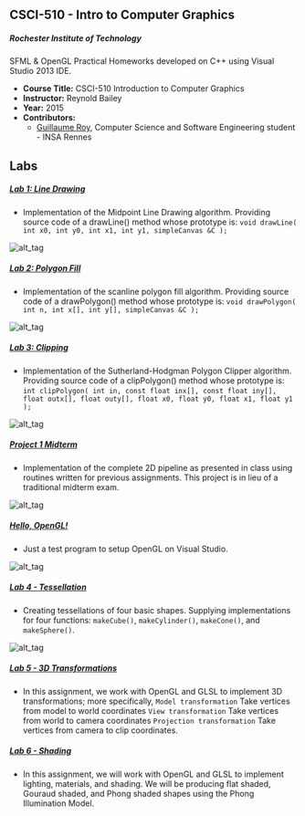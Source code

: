 CSCI-510 - Intro to Computer Graphics
--------

##### Rochester Institute of Technology
SFML & OpenGL Practical Homeworks developed on C++ using Visual Studio 2013 IDE.

* **Course Title:** CSCI-510 Introduction to Computer Graphics
* **Instructor:** Reynold Bailey
* **Year:** 2015
* **Contributors:**
  * <a href="https://github.com/guroy">Guillaume Roy</a>, Computer Science and Software Engineering student - INSA Rennes

Labs
----
##### <a href="https://github.com/guroy/CSCI-510/tree/master/Lab%201%20-%20Line%20Drawing">Lab 1: Line Drawing</a>
* Implementation of the Midpoint Line Drawing algorithm. Providing source code of a drawLine() method whose prototype is:
```void drawLine( int x0, int y0, int x1, int y1, simpleCanvas &C );```

![alt_tag](http://nodim.fr/host/course/cg/lab1.png)

##### <a href="https://github.com/guroy/CSCI-510/tree/master/Lab%202%20-%20Polygon%20Fill">Lab 2: Polygon Fill</a>
* Implementation of the scanline polygon fill algorithm. Providing source code of a drawPolygon() method whose prototype is:
```void drawPolygon( int n, int x[], int y[], simpleCanvas &C );```

![alt_tag](http://nodim.fr/host/course/cg/lab2.png)

##### <a href="https://github.com/guroy/CSCI-510/tree/master/Lab%203%20-%20Clipping">Lab 3: Clipping</a>
* Implementation of the Sutherland-Hodgman Polygon Clipper algorithm. Providing source code of a clipPolygon() method whose prototype is:
```int clipPolygon( int in, const float inx[], const float iny[], float outx[], float outy[], float x0, float y0, float x1, float y1 );```

![alt_tag](http://nodim.fr/host/course/cg/lab3.png)

##### <a href="https://github.com/guroy/CSCI-510/tree/master/Project%201%20Midterm">Project 1 Midterm</a>
* Implementation of the complete 2D pipeline as presented in class using routines written for previous assignments. This project is in lieu of a traditional midterm exam. 

![alt_tag](http://nodim.fr/host/course/cg/midterm.gif)

##### <a href="https://github.com/guroy/CSCI-510/tree/master/Hello,%20OpenGL!">Hello, OpenGL!</a>
* Just a test program to setup OpenGL on Visual Studio. 

![alt_tag](http://nodim.fr/host/course/cg/hello.png)

##### <a href="https://github.com/guroy/CSCI-510/tree/master/Lab%204%20-%20Tesselation">Lab 4 - Tessellation</a>
*  Creating tessellations of four basic shapes. Supplying implementations for four functions: ```makeCube()```, ```makeCylinder()```, ```makeCone()```, and ```makeSphere()```. 

![alt_tag](http://nodim.fr/host/course/cg/lab4.gif)

##### <a href="https://github.com/guroy/CSCI-510/tree/master/Lab%205%20-%203D%20Transformations">Lab 5 - 3D Transformations</a>
*  In this assignment, we work with OpenGL and GLSL to implement 3D transformations; more specifically, ```Model transformation``` Take vertices from model to world coordinates ```View transformation``` Take vertices from world to camera coordinates ```Projection transformation``` Take vertices from camera to clip coordinates.

##### <a href="https://github.com/guroy/CSCI-510/tree/master/Lab%206%20-%20Shading">Lab 6 - Shading</a>
*  In this assignment, we will work with OpenGL and GLSL to implement lighting, materials, and shading. We will be producing flat shaded, Gouraud shaded, and Phong shaded shapes using the Phong Illumination Model. 
